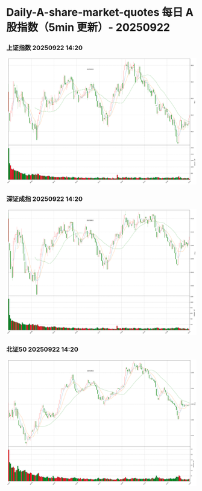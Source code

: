 
# Daily-A-share-market-quotes 每日 A 股指数（5min 更新）- 20250922

### 上证指数 20250922 14:20
![](./fig/2025/9/20250922-sh000001.png)

### 深证成指 20250922 14:20
![](./fig/2025/9/20250922-sz399001.png)

### 北证50 20250922 14:20
![](./fig/2025/9/20250922-bj899050.png)
